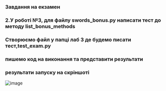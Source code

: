 ### Завдання на екзамен
### 2.У роботі №3, для файлу swords_bonus.py написати тест до методу list_bonus_methods
### Створюємо файл у папці лаб 3 де будемо писати тест,test_exam.py
### пишемо код на виконання та представити результати 
### результати запуску на скріншоті
![image](https://github.com/Volokho/Rula-KN-320/assets/128050341/f6cce0e2-c5b1-4b6c-915e-d43cffcd43d1)
